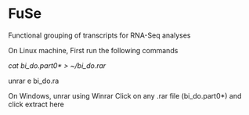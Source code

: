 # FuSe
Functional grouping of transcripts for RNA-Seq analyses

On Linux machine, First run the following commands 

*cat bi_do.part0\* > ~/bi_do.rar*

unrar e bi_do.ra

On Windows, unrar using Winrar
Click on any .rar file  (bi_do.part0*) and click extract here
